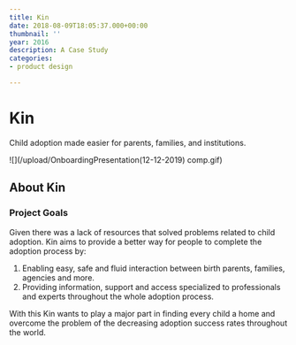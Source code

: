 ```yaml
---
title: Kin
date: 2018-08-09T18:05:37.000+00:00
thumbnail: ''
year: 2016
description: A Case Study
categories:
- product design

---
```

# Kin

Child adoption made easier for parents, families, and institutions.

![](/upload/OnboardingPresentation(12-12-2019) comp.gif)

## About Kin

### Project Goals

Given there was a lack of resources that solved problems related to child adoption. Kin aims to provide a better way for people to complete the adoption process by:

1. Enabling easy, safe and fluid interaction between birth parents, families, agencies and more.
2. Providing information, support and access specialized to professionals and experts throughout the whole adoption process.

With this Kin wants to play a major part in finding every child a home and overcome the problem of the decreasing adoption success rates throughout the world.